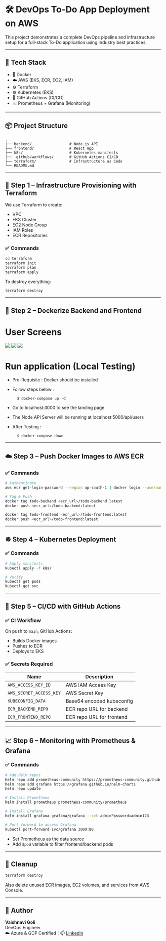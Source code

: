 # 🛠️ DevOps To-Do App Deployment on AWS

This project demonstrates a complete DevOps pipeline and infrastructure setup for a full-stack To-Do application using industry best practices.

---

## 🚀 Tech Stack

- 🐳 Docker
- ☁️ AWS (EKS, ECR, EC2, IAM)
- ⚙️ Terraform
- ☸️ Kubernetes (EKS)
- 🔁 GitHub Actions (CI/CD)
- 📈 Prometheus + Grafana (Monitoring)

---

## 📦 Project Structure

```
.
├── backend/                 # Node.js API
├── frontend/                # React App
├── k8s/                     # Kubernetes manifests
├── .github/workflows/       # GitHub Actions CI/CD
├── terraform/               # Infrastructure as Code
└── README.md
```

---

## 🧱 Step 1 – Infrastructure Provisioning with Terraform

We use Terraform to create:
- VPC
- EKS Cluster
- EC2 Node Group
- IAM Roles
- ECR Repositories

### ✅ Commands

```bash
cd terraform
terraform init
terraform plan
terraform apply
```

To destroy everything:

```bash
terraform destroy
```

---

## 🐳 Step 2 – Dockerize Backend and Frontend

# User Screens

![](https://github.com/Vaishnavigoli17/DevOps-Project/blob/main/Screenshots/Register.PNG?raw=true)
![](https://github.com/Vaishnavigoli17/DevOps-Project/blob/main/Screenshots/Login.PNG?raw=true)
![](https://github.com/Vaishnavigoli17/DevOps-Project/blob/main/Screenshots/HomeTodo.PNG?raw=true)

# Run application (Local Testing)

- Pre-Requisite : Docker should be installed
- Follow steps below : 

        $ docker-compose up -d 
- Go to localhost:3000 to see the landing page
- The Node API Server will be running at localhost:5000/api/users
- After Testing : 

        $ docker-compose down

---

## ☁️ Step 3 – Push Docker Images to AWS ECR

### ✅ Commands

```bash
# Authenticate
aws ecr get-login-password --region ap-south-1 | docker login --username AWS --password-stdin <your_account_id>.dkr.ecr.ap-south-1.amazonaws.com

# Tag & Push
docker tag todo-backend <ecr_url>/todo-backend:latest
docker push <ecr_url>/todo-backend:latest

docker tag todo-frontend <ecr_url>/todo-frontend:latest
docker push <ecr_url>/todo-frontend:latest
```

---

## ☸️ Step 4 – Kubernetes Deployment

### ✅ Commands

```bash
# Apply manifests
kubectl apply -f k8s/

# Verify
kubectl get pods
kubectl get svc
```

---

## 🔁 Step 5 – CI/CD with GitHub Actions

### ✅ CI Workflow

On push to `main`, GitHub Actions:
- Builds Docker images
- Pushes to ECR
- Deploys to EKS

### ✅ Secrets Required

| Name                   | Description                    |
|------------------------|--------------------------------|
| `AWS_ACCESS_KEY_ID`    | AWS IAM Access Key             |
| `AWS_SECRET_ACCESS_KEY`| AWS Secret Key                 |
| `KUBECONFIG_DATA`      | Base64 encoded kubeconfig      |
| `ECR_BACKEND_REPO`     | ECR repo URL for backend       |
| `ECR_FRONTEND_REPO`    | ECR repo URL for frontend      |

---

## 📈 Step 6 – Monitoring with Prometheus & Grafana

### ✅ Commands

```bash
# Add Helm repos
helm repo add prometheus-community https://prometheus-community.github.io/helm-charts
helm repo add grafana https://grafana.github.io/helm-charts
helm repo update

# Install Prometheus
helm install prometheus prometheus-community/prometheus

# Install Grafana
helm install grafana grafana/grafana --set adminPassword=admin123

# Port forward to access Grafana
kubectl port-forward svc/grafana 3000:80
```

- Set Prometheus as the data source
- Add `$pod` variable to filter frontend/backend pods

---

## 🧹 Cleanup

```bash
terraform destroy
```

Also delete unused ECR images, EC2 volumes, and services from AWS Console.

---

## 👤 Author

**Vaishnavi Goli**  
DevOps Engineer  
☁️ Azure & GCP Certified | 📫 [LinkedIn](https://www.linkedin.com/in/vaishnavi-goli-519656205/)